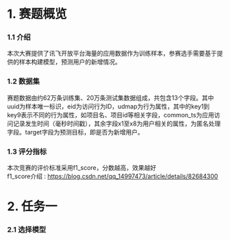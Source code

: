 # 1. 赛题概览
### 1.1 介绍
本次大赛提供了讯飞开放平台海量的应用数据作为训练样本，参赛选手需要基于提供的样本构建模型，预测用户的新增情况。

### 1.2 数据集
赛题数据由约62万条训练集、20万条测试集数据组成，共包含13个字段。其中uuid为样本唯一标识，eid为访问行为ID，udmap为行为属性，其中的key1到key9表示不同的行为属性，如项目名、项目id等相关字段，common_ts为应用访问记录发生时间（毫秒时间戳），其余字段x1至x8为用户相关的属性，为匿名处理字段。target字段为预测目标，即是否为新增用户。

### 1.3 评分指标
本次竞赛的评价标准采用f1_score，分数越高，效果越好<br>
f1_score介绍 : https://blog.csdn.net/qq_14997473/article/details/82684300

# 2. 任务一
### 2.1 选择模型
















